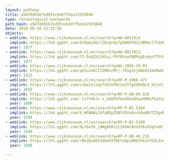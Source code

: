 ```yaml
---
layout: pathway
title: a5878d6567ed9fecbd4ffbea1192d840
type: chronological-backwards
path_hash: a5878d6567ed9fecbd4ffbea1192d840
date: 2018-06-18 11:22:56
objects:
- weblink: https://www.rijksmuseum.nl/en/search?q=HA-0017014
  imglink: https://lh4.ggpht.com/9i9qAi0GzlZEvgn9yTp5WGDT83jdBMocl7CkhByg91-9t3ErpoKFNfU0EHRCU6rHRNu0owioZPF2eHJfyA6feLiAGQ=s200
  year: 1977
- weblink: https://www.rijksmuseum.nl/en/search?q=HA-0017013
  imglink: https://lh4.ggpht.com/73-Ds6ZUt2HSuj-FRf0toaYNQMipEndycFThY0eWAHWpeWeNwEZ98xe5WAWeCSzG7qzgOCiApVCw0XFjQO7JLazru2Y=s200
  year: 1977
- weblink: https://www.rijksmuseum.nl/en/search?q=NG-2009-39-93
  imglink: https://lh4.ggpht.com/qX2u1VKCI72MKnrMtj-fk5gJzjDBbOSI6m9wGV1vhauKLy-TdeumCerL8lA_ZpdN524nrScQsx8pgiQfasb-Kq7_kg=s200
  year: 1913
- weblink: https://www.rijksmuseum.nl/en/search?q=RP-P-1966-477
  imglink: https://lh3.ggpht.com/v3Uw1nlzqyfSbZoFBc1uJY7gnGEHQL9_HJzzCtgTHUakEmXg701HezBzhUVXtTzjba1ZMkuuluzT267NtV78Zw5RmXs=s200
  year: 1655
- weblink: https://www.rijksmuseum.nl/en/search?q=RP-P-OB-80.526
  imglink: https://lh5.ggpht.com/-lx7t4kin-x_G4bPUfmoVASo85uxHRMiP5a3cppdbo-E282SBM0lIJE3pKoEJYwOzPMIcYzYdXw3p0EZ0WVKXfVYS6o=s200
  year: 1600
- weblink: https://www.rijksmuseum.nl/en/search?q=RP-P-BI-5284
  imglink: https://lh4.ggpht.com/9_WFNAWiJU7aB5pZONl9SVu0xrK4uQOYTZ5g4F_0FMO23sSD0W1GGkAC5d6yehrGKl2g0xMrbe8y8HqBADZW_FSemw=s200
  year: 1594
- weblink: https://www.rijksmuseum.nl/en/search?q=RP-P-BI-5280
  imglink: https://lh3.ggpht.com/9LtDv5D_jHWg6bRz1C24VWc0oVoYKxVSqYodV_jc0bVbl4_cd-PRWWtndfi29d-SZrFU8QVcZJyJ_Y4s7Kv4vuDHk1w=s200
  year: 1594
- weblink: https://www.rijksmuseum.nl/en/search?q=RP-P-OB-46.215
  imglink: https://lh5.ggpht.com/rBkZQuAE63dUwk97BEfuDpjW8Qth6jk7GZLXnuhnwlOXTMzO6VzT4FWwbwf3bYsfDGQMokNKfGuXOXWTs8VTJRrqUNw=s200
  year: 1588

---
```

